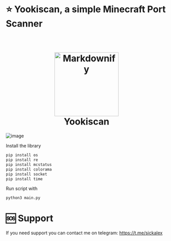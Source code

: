 # ⭐ Yookiscan, a simple Minecraft Port Scanner

<h1 align="center">
  <br>
  <img src="https://github.com/GodAlecs/Yookiscan-Minecraft-Port-Scanner/blob/bd25320f749508258928004b973a986aa0dae850/img/logo.png" alt="Markdownify" width="200">
  <br>
  Yookiscan
  <br>
</h1>

![image](https://user-images.githubusercontent.com/98915675/209789777-b372dde6-82b8-4c66-b745-abf265eb0aaa.png)

Install the library
```python
pip install os
pip install re
pip install mcstatus
pip install colorama
pip install socket
pip install time
```
Run script with
```python
python3 main.py
```
# 🆘️ Support
If you need support you can contact me on telegram: https://t.me/sickalex
